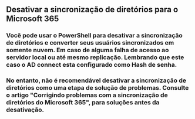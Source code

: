 ## Desativar a sincronização de diretórios para o Microsoft 365
### Você pode usar o PowerShell para desativar a sincronização de diretórios e converter seus usuários sincronizados em somente nuvem. Em caso de alguma falha de acesso ao servidor local ou até mesmo replicação. Lembrando que este caso o AD connect esta configurado como Hash de senha. 
### No entanto, não é recomendável desativar a sincronização de diretórios como uma etapa de solução de problemas. Consulte o artigo "Corrigindo problemas com a sincronização de diretórios do Microsoft 365", para soluções antes da desativação.
